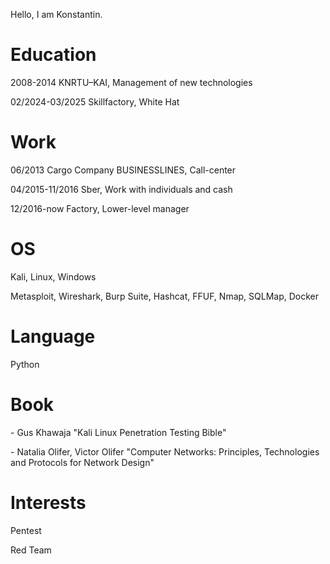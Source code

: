 Hello, I am Konstantin.

# Education
<p align="left">
2008-2014 KNRTU–KAI, Management of new technologies
</p>
<p align="left">
02/2024-03/2025 Skillfactory, White Hat
</p>

# Work
<p align="left">
06/2013 Cargo Company BUSINESSLINES, Call-center
</p>
<p align="left">
04/2015-11/2016 Sber, Work with individuals and cash
</p>
<p align="left">
12/2016-now Factory, Lower-level manager
</p>

# OS
<p align="left">
Kali, Linux, Windows
</p>

<p align="left">
Metasploit, Wireshark, Burp Suite, Hashcat, FFUF, Nmap, SQLMap, Docker
</p>

# Language 
<p align="left">
Python
</p>

# Book
<p align="left">
- Gus Khawaja "Kali Linux Penetration Testing Bible"
</p>
<p align="left">
- Natalia Olifer, Victor Olifer "Computer Networks: Principles, Technologies and Protocols for Network Design"
</p>

# Interests
<p align="left">
Pentest
</p>
<p align="left">
Red Team
</p>

